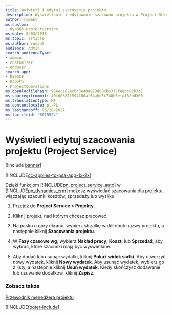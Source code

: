 ```yaml
---
title: Wyświetl i edytuj szacowania projektu
description: Wyświetlanie i edytowanie szacowań projektu w Project Service
author: rumant
ms.custom:
- dyn365-projectservice
ms.date: 8/03/2018
ms.topic: article
ms.author: rumant
audience: Admin
search.audienceType:
- admin
- customizer
- enduser
search.app:
- D365CE
- D365PS
- ProjectOperations
ms.openlocfilehash: 96eec162ecbc3e40a923d00cb6377feebc02b3c7
ms.sourcegitcommit: 40f68387f594180af64a5e5c748b6efa188bd300
ms.translationtype: HT
ms.contentlocale: pl-PL
ms.lasthandoff: 05/10/2021
ms.locfileid: "6015524"
---
```

# <a name="view-and-edit-project-estimates-project-service"></a>Wyświetl i edytuj szacowania projektu (Project Service)

[!include [banner](../includes/psa-now-project-operations.md)]

[!INCLUDE[cc-applies-to-psa-app-1x-2x](../includes/cc-applies-to-psa-app-1x-2x.md)]

Dzięki funkcjom [!INCLUDE[pn_project_service_auto](../includes/pn-project-service-auto.md)] w [!INCLUDE[pn_dynamics_crm](../includes/pn-dynamics-crm.md)] możesz wyświetlać szacowania dla projektu, włączając szacunki kosztów, sprzedaży lub wysiłku.  
  
1.  Przejdź do **Project Service > Projekty**.  
  
2.  Kliknij projekt, nad którym chcesz pracować.  
  
3.  Na pasku u góry ekranu, wybierz strzałkę w dół obok nazwy projektu, a następnie kliknij **Szacowania projektu**.  
  
4.  W **Fazy czasowe wg**, wybierz **Nakład pracy**, **Koszt**, lub **Sprzedaż**, aby wybrać, które szacunki mają być wyświetlane.  
  
5.  Aby dodać lub usunąć wydatki, kliknij **Pokaż widok siatki**. Aby utworzyć nowy wydatek, kliknij **Nowy wydatek**. Aby usunąć wydatek, wybierz go z listy, a następnie kliknij **Usuń wydatek**. Kiedy skończysz dodawanie lub usuwanie dodatków, kliknij **Zapisz**.  
  
### <a name="see-also"></a>Zobacz także  
 [Przewodnik menedżera projektu](../psa/project-manager-guide.md)


[!INCLUDE[footer-include](../includes/footer-banner.md)]